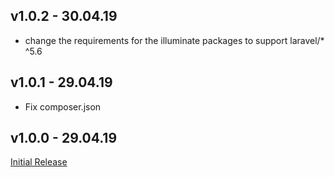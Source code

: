 ## v1.0.2 - 30.04.19
- change the requirements for the illuminate packages to support laravel/* ^5.6

## v1.0.1 - 29.04.19
- Fix composer.json

## v1.0.0 - 29.04.19

[Initial Release](https://github.com/ReeceM/mocker/releases/tag/v1.0)